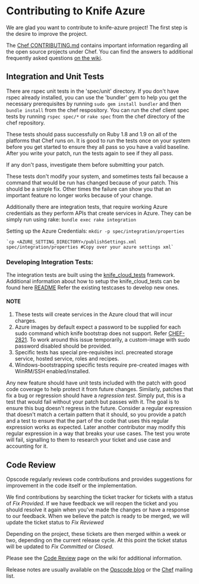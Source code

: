 # Contributing to Knife Azure

We are glad you want to contribute to knife-azure project! The first step is the desire to improve the project.

The [Chef CONTRIBUTING.md](https://github.com/opscode/chef/blob/master/CONTRIBUTING.md) contains important information regarding all the open source projects under Chef.
You can find the answers to additional frequently asked questions [on the wiki](http://wiki.opscode.com/display/chef/How+to+Contribute).

## Integration and Unit Tests

There are rspec unit tests in the 'spec/unit' directory. If you don't have rspec already installed, you can use the 'bundler'
gem to help you get the necessary prerequisites by running `sudo gem install bundler` and then `bundle install` from
the chef respository. You can run the chef client spec tests by running `rspec spec/*` or `rake spec` from the chef
directory of the chef repository.

These tests should pass successfully on Ruby 1.8 and 1.9 on all of the platforms that Chef runs on. It is good to run the tests
once on your system before you get started to ensure they all pass so you have a valid baseline. After you write your patch,
run the tests again to see if they all pass.

If any don't pass, investigate them before submitting your patch.

These tests don't modify your system, and sometimes tests fail because a command that would be run has changed because of your
patch. This should be a simple fix. Other times the failure can show you that an important feature no longer works because of
your change.

Additionally there are integration tests, that require working Azure credentials as they perform APIs that create services in Azure. They can be simply run using rake:
    `bundle exec rake integration`


Setting up the Azure Credentials:
    `mkdir -p spec/integration/properties`

    `cp <AZURE_SETTING_DIRECTORY>/publishSettings.xml spec/integration/properties #Copy over your azure settings xml`

### Developing Integration Tests:
The integration tests are built using the [knife_cloud_tests](http://github.com/chirag_jog/knife_cloud_tests) framework.
Additional information about how to setup the knife_cloud_tests can be found here [README](https://github.com/chirag-jog/knife_cloud_tests/blob/master/README.md)
Refer the existing testcases to develop new ones.

#### NOTE
1. These tests will create services in the Azure cloud that will incur charges.
2. Azure images by default expect a password to be supplied for each sudo command which knife bootstrap does not support. Refer [CHEF-2821](http://tickets.opscode.com/browse/CHEF-2821). To work around this issue temporarily, a custom-image with sudo password disabled should be provided.
3. Specific tests has special pre-requisites incl. precreated storage service, hosted service, roles and recipes.
4. Windows-bootstrapping specific tests require pre-created images with WinRM/SSH enabled/installed.

Any new feature should have unit tests included with the patch with good code coverage to help protect it from future changes.
Similarly, patches that fix a bug or regression should have a _regression test_. Simply put, this is a test that would fail
without your patch but passes with it. The goal is to ensure this bug doesn't regress in the future. Consider a regular
expression that doesn't match a certain pattern that it should, so you provide a patch and a test to ensure that the part
of the code that uses this regular expression works as expected. Later another contributor may modify this regular expression
in a way that breaks your use cases. The test you wrote will fail, signalling to them to research your ticket and use case
and accounting for it.

## Code Review

Opscode regularly reviews code contributions and provides suggestions for improvement in the code itself or the implementation.

We find contributions by searching the ticket tracker for tickets with a status of _Fix Provided_. If we have feedback we will
reopen the ticket and you should resolve it again when you've made the changes or have a response to our feedback. When we believe
the patch is ready to be merged, we will update the ticket status to _Fix Reviewed_

Depending on the project, these tickets are then merged within a week or two, depending on the current release cycle. At this point the ticket status will be updated to _Fix Committed_ or _Closed_.

Please see the [Code Review](http://wiki.opscode.com/display/chef/Code+Review) page on the wiki for additional information.

Release notes are usually available on the [Opscode blog](http://www.opscode.com/blog) or the [Chef](lists.opscode.com/sympa/info/chef) mailing list.
